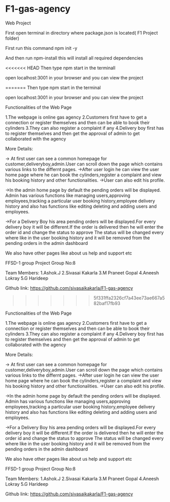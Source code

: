 # F1-gas-agency
Web Project

First open terminal in directory where package.json is located( F1 Project folder)

First run this command npm init -y

And then run npm-install this will install all required dependencies

<<<<<<< HEAD
Then type npm start in the terminall

open localhost:3001 in your browser and you can view the project

=======
Then type npm start in the terminal

open localhost:3001 in your browser and you can view the project


Functionalities of the Web Page

1.The webpage is online gas agency
2.Customers first have to get a connection or register themselves and then can be able to book their cylinders
3.They can also register a complaint if any
4.Delivery boy first has to register themselves and then get the approval of admin to get collaborated with the agency

More Details:

-> At first user can see a common homepage for customer,deliveryboy,admin.User can scroll down the page which contains various links to the differnt pages.
->After user login he can view the user home page where he can book the cylinders,register a complaint and view his booking history and other functionalities.
->User can also edit his profile.

->In the admin home page by default the pending orders will be displayed. Admin has various functions like managing users,approving employees,tracking a particular user booking history,employee delivery history and also has functions like editing deleting and adding users and employees.

->For a Delivery Boy his area pending orders will be displayed.For every delivery boy it will be different.If the order is delivered then he will enter the order id and change the status to approve
The status will be changed every where like in the user booking history and it will be removed from the pending orders in the admin dashboard

We also have other pages like about us help and support etc

FFSD-1 group Project
Group No:8

Team Members:
1.Ashok.J
2.Sivasai Kakarla
3.M Praneet Gopal
4.Aneesh Lokray
5.G Harideep

Github link: https://github.com/sivasaikakarla/F1-gas-agency
  

>>>>>>> 5f331ffa2326cf7a43ee73ae667a582baf17fb93

Functionalities of the Web Page

1.The webpage is online gas agency
2.Customers first have to get a connection or register themselves and then can be able to book their cylinders
3.They can also register a complaint if any
4.Delivery boy first has to register themselves and then get the approval of admin to get collaborated with the agency

More Details:

-> At first user can see a common homepage for customer,deliveryboy,admin.User can scroll down the page which contains various links to the differnt pages.
->After user login he can view the user home page where he can book the cylinders,register a complaint and view his booking history and other functionalities.
->User can also edit his profile.

->In the admin home page by default the pending orders will be displayed. Admin has various functions like managing users,approving employees,tracking a particular user booking history,employee delivery history and also has functions like editing deleting and adding users and employees.

->For a Delivery Boy his area pending orders will be displayed.For every delivery boy it will be different.If the order is delivered then he will enter the order id and change the status to approve
The status will be changed every where like in the user booking history and it will be removed from the pending orders in the admin dashboard

We also have other pages like about us help and support etc

FFSD-1 group Project
Group No:8

Team Members:
1.Ashok.J
2.Sivasai Kakarla
3.M Praneet Gopal
4.Aneesh Lokray
5.G Harideep

Github link: https://github.com/sivasaikakarla/F1-gas-agency
  
